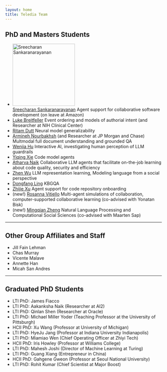 ```yaml
---
layout: home
title: Teledia Team
---
```

## PhD and Masters Students

- <img src="https://teel.cs.cmu.edu/img/sree.jpg" alt="Sreecharan Sankaranarayanan" width="200"> <br> [Sreecharan Sankaranarayanan](https://www.linkedin.com/in/sreecharansankaranarayanan/) Agent support for collaborative software development (on leave at Amazon) 
- [Luke Breitfeller](https://www.lti.cs.cmu.edu/people/students/breitfeller-luke.html) Event ordering and models of authorial intent (and Researcher at NIH Clinical Center)
- [Ritam Dutt](https://shorit.github.io/) Neural model generalizability
- [Armineh Nourbakhsh](https://scholar.google.com/citations?user=Itf3MeIAAAAJ&hl=en) (and Researcher at JP Morgan and Chase) Multmodal full document understanding and grounded QA
- [Wenjia Hu](https://scholar.google.com/citations?user=qklNza8AAAAJ&hl=en) Interactive AI, investigating human perception of LLM guardrails
- [Yiqing Xie](https://yiqingxyq.github.io/) Code model agents
- [Atharva Naik](https://atharva-naik.github.io/) Collaborative LLM agents that facilitate on-the-job learning about code quality, security and efficiency
- [Zhen Wu](https://www.lti.cs.cmu.edu/people/students/wu-zhen.html) LLM representation learning, Modeling language from a social perspective 
- [Dongfang Ling](https://www.linkedin.com/in/dongfang-ling/?locale=en_US) KBGQA
- [Zhijie Xu](https://scholar.google.com/citations?user=ksZUhSIAAAAJ&hl=en) Agent support for code repository onboarding  
- (new!) [Rosanna Vitiello](https://rosavitiello.github.io/) Multi-agent simulations of collaboration, computer-supported collaborative learning (co-advised with Yonatan Bisk)
- (new!) [Mingqian Zheng](https://eeelisa.github.io/) Natural Language Processing and Computational Social Sciences (co-advised with Maarten Sap)

---

## Other Group Affiliates and Staff

- Jill Fain Lehman
- Chas Murray
- Vicente Malave
- Annette Han
- Micah San Andres

---
## Graduated PhD Students

- LTI PhD: James Fiacco
- LTI PhD: Aakanksha Naik (Researcher at AI2)
- LTI PhD: Qinlan Shen (Researcher at Oracle)
- LTI PhD: Michael Miller Yoder (Teaching Professor at the University of Pittsburgh)
- HCII PhD: Xu Wang (Professor at University of Michigan)
- LTI PhD: HyeJu Jang (Professor at Indiana University Indianapolis)
- LTI PhD: Miamiao Wen (Chief Operating Officer at Zhiyi Tech)
- HCII PhD: Iris Howley (Professor at Williams College)
- LTI PhD: Mahesh Joshi (Director of Machine Learning at Turing)
- LTI PhD: Guang Xiang (Entrepreneur in China)
- HCII PhD: Gahgene Gweon (Professor at Seoul National University)
- LTI PhD: Rohit Kumar (Chief Scientist at Major Boost)


